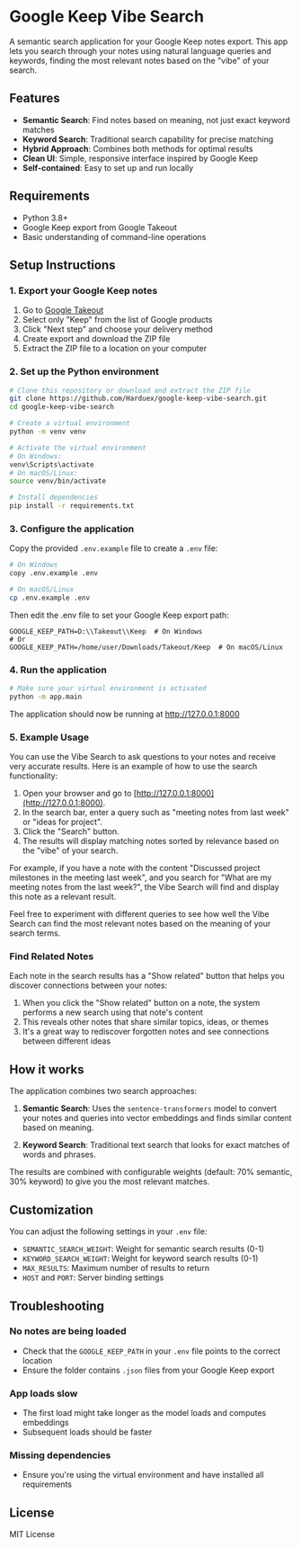 # Google Keep Vibe Search

A semantic search application for your Google Keep notes export. This app lets you search through your notes using natural language queries and keywords, finding the most relevant notes based on the "vibe" of your search.

## Features

- **Semantic Search**: Find notes based on meaning, not just exact keyword matches
- **Keyword Search**: Traditional search capability for precise matching
- **Hybrid Approach**: Combines both methods for optimal results
- **Clean UI**: Simple, responsive interface inspired by Google Keep
- **Self-contained**: Easy to set up and run locally

## Requirements

- Python 3.8+
- Google Keep export from Google Takeout
- Basic understanding of command-line operations

## Setup Instructions

### 1. Export your Google Keep notes

1. Go to [Google Takeout](https://takeout.google.com/)
2. Select only "Keep" from the list of Google products
3. Click "Next step" and choose your delivery method
4. Create export and download the ZIP file
5. Extract the ZIP file to a location on your computer

### 2. Set up the Python environment

```bash
# Clone this repository or download and extract the ZIP file
git clone https://github.com/Harduex/google-keep-vibe-search.git
cd google-keep-vibe-search

# Create a virtual environment
python -m venv venv

# Activate the virtual environment
# On Windows:
venv\Scripts\activate
# On macOS/Linux:
source venv/bin/activate

# Install dependencies
pip install -r requirements.txt
```

### 3. Configure the application

Copy the provided `.env.example` file to create a `.env` file:

```bash
# On Windows
copy .env.example .env

# On macOS/Linux
cp .env.example .env
```

Then edit the .env file to set your Google Keep export path:

```
GOOGLE_KEEP_PATH=D:\\Takeout\\Keep  # On Windows
# Or
GOOGLE_KEEP_PATH=/home/user/Downloads/Takeout/Keep  # On macOS/Linux
```

### 4. Run the application

```bash
# Make sure your virtual environment is activated
python -m app.main
```

The application should now be running at http://127.0.0.1:8000

### 5. Example Usage

You can use the Vibe Search to ask questions to your notes and receive very accurate results. Here is an example of how to use the search functionality:

1. Open your browser and go to [http://127.0.0.1:8000](http://127.0.0.1:8000).
2. In the search bar, enter a query such as "meeting notes from last week" or "ideas for project".
3. Click the "Search" button.
4. The results will display matching notes sorted by relevance based on the "vibe" of your search.

For example, if you have a note with the content "Discussed project milestones in the meeting last week", and you search for "What are my meeting notes from the last week?", the Vibe Search will find and display this note as a relevant result.

Feel free to experiment with different queries to see how well the Vibe Search can find the most relevant notes based on the meaning of your search terms.

### Find Related Notes

Each note in the search results has a "Show related" button that helps you discover connections between your notes:

1. When you click the "Show related" button on a note, the system performs a new search using that note's content
2. This reveals other notes that share similar topics, ideas, or themes
3. It's a great way to rediscover forgotten notes and see connections between different ideas

## How it works

The application combines two search approaches:

1. **Semantic Search**: Uses the `sentence-transformers` model to convert your notes and queries into vector embeddings and finds similar content based on meaning.

2. **Keyword Search**: Traditional text search that looks for exact matches of words and phrases.

The results are combined with configurable weights (default: 70% semantic, 30% keyword) to give you the most relevant matches.

## Customization

You can adjust the following settings in your `.env` file:

- `SEMANTIC_SEARCH_WEIGHT`: Weight for semantic search results (0-1)
- `KEYWORD_SEARCH_WEIGHT`: Weight for keyword search results (0-1)
- `MAX_RESULTS`: Maximum number of results to return
- `HOST` and `PORT`: Server binding settings

## Troubleshooting

### No notes are being loaded

- Check that the `GOOGLE_KEEP_PATH` in your `.env` file points to the correct location
- Ensure the folder contains `.json` files from your Google Keep export

### App loads slow

- The first load might take longer as the model loads and computes embeddings
- Subsequent loads should be faster

### Missing dependencies

- Ensure you're using the virtual environment and have installed all requirements

## License

MIT License